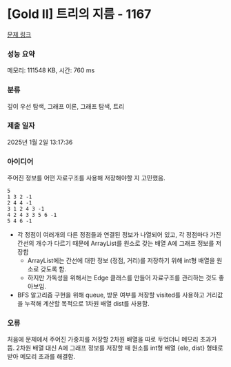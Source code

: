 # [Gold II] 트리의 지름 - 1167 

[문제 링크](https://www.acmicpc.net/problem/1167) 

### 성능 요약

메모리: 111548 KB, 시간: 760 ms

### 분류

깊이 우선 탐색, 그래프 이론, 그래프 탐색, 트리

### 제출 일자

2025년 1월 2일 13:17:36

### 아이디어

주어진 정보를 어떤 자료구조를 사용해 저장해야할 지 고민했음.
```
5
1 3 2 -1
2 4 4 -1
3 1 2 4 3 -1
4 2 4 3 3 5 6 -1
5 4 6 -1
```
* 각 정점이 여러개의 다른 정점들과 연결된 정보가 나열되어 있고, 각 정점마다 가진 간선의 개수가 다르기 때문에 ArrayList를 원소로 갖는 배열 A에 그래프 정보를 저장함
   * ArrayList에는 간선에 대한 정보 (정점, 거리)를 저장하기 위해 int형 배열을 원소로 갖도록 함.
   * 하지만 가독성을 위해서는 Edge 클래스를 만들어 자료구조를 관리하는 것도 좋아보임.
* BFS 알고리즘 구현을 위해 queue, 방문 여부를 저장할 visited를 사용하고 거리값을 누적해 계산할 목적으로 1차원 배열 dist를 사용함.


### 오류

처음에 문제에서 주어진 가중치를 저장할 2차원 배열을 따로 두었더니 메모리 초과가 뜸.
2차원 배열 대신 A에 그래프 정보를 저장할 때 원소를 int형 배열 {ele, dist} 형태로 받아 메모리 초과를 해결함.

